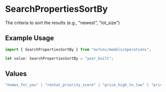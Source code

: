 # SearchPropertiesSortBy

The criteria to sort the results (e.g., "newest", "lot_size")

## Example Usage

```typescript
import { SearchPropertiesSortBy } from "exfunc/models/operations";

let value: SearchPropertiesSortBy = "year_built";
```

## Values

```typescript
"homes_for_you" | "rental_priority_score" | "price_high_to_low" | "price_low_to_high" | "newest" | "bedrooms" | "bathrooms" | "square_feet" | "lot_size" | "year_built"
```